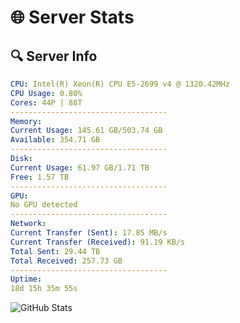 # 🌐 Server Stats
## 🔍 Server Info
```yaml
CPU: Intel(R) Xeon(R) CPU E5-2699 v4 @ 1320.42MHz
CPU Usage: 0.80%
Cores: 44P | 88T
-----------------------------------
Memory:
Current Usage: 145.61 GB/503.74 GB
Available: 354.71 GB
-----------------------------------
Disk:
Current Usage: 61.97 GB/1.71 TB
Free: 1.57 TB
-----------------------------------
GPU:
No GPU detected
-----------------------------------
Network:
Current Transfer (Sent): 17.85 MB/s
Current Transfer (Received): 91.19 KB/s
Total Sent: 29.44 TB
Total Received: 257.73 GB
-----------------------------------
Uptime:
18d 15h 35m 55s
```
![GitHub Stats](https://img.shields.io/badge/Updated-2025-03-26_12:58:44-blue)